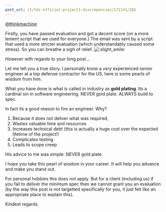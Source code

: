 ```yaml
---
post_url: /t/tds-official-project1-discrepencies/171141/285
---
```

[@thinkmachine](/u/thinkmachine)

Firstly, you have passed evaluation and got a decent score (on a more lenient script that we used for everyone.) The email was sent by a script that used a more stricter evaluation (which understandably caused some stress). So you can breathe a sigh of relief. ![:slight_smile:](https://emoji.discourse-cdn.com/google/slight_smile.png?v=14 ":slight_smile:")

*However* with regards to your long post…

Let me tell you a true story. I personally know a *very* experienced senior engineer at a top defense contractor for the US, here is some pearls of wisdom from him.

What you have done is what is called in industry as **gold plating**. Its a cardinal sin in software engineering. NEVER gold plate. ALWAYS build to spec.

In fact its a good reason to fire an engineer. Why?

1. Because it does not deliver what was required,
2. Wastes valuable time and resources
3. Increases technical debt (this is actually a huge cost over the expected lifetime of the project!)
4. Complicates testing
5. Leads to scope creep

His advice to me was simple: NEVER gold plate.

I hope you take this pearl of wisdom in your career. It will help you advance and make you stand out.

For personal hobbies this does not apply. But for a client (including us) if you fail to deliver the minimum spec then we cannot grant you an evaluation (by the way this post is not targetted specifically for you, it just felt like an appropriate place to explain this).

Kindest regards